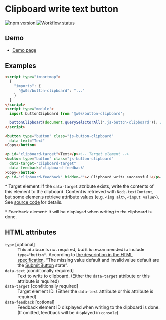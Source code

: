 # Clipboard write text button

[![npm version](https://badge.fury.io/js/%40w0s%2Fbutton-clipboard.svg)](https://www.npmjs.com/package/@w0s/button-clipboard)
[![Workflow status](https://github.com/SaekiTominaga/js-library-browser/actions/workflows/package-button-clipboard.yml/badge.svg)](https://github.com/SaekiTominaga/js-library-browser/actions/workflows/package-button-clipboard.yml)

## Demo

- [Demo page](https://saekitominaga.github.io/js-library-browser/packages/button-clipboard/demo/)

## Examples

```HTML
<script type="importmap">
  {
    "imports": {
      "@w0s/button-clipboard": "..."
    }
  }
</script>
<script type="module">
  import buttonClipboard from '@w0s/button-clipboard';

  buttonClipboard(document.querySelectorAll('.js-button-clipboard')); // `getElementById()` or `getElementsByClassName()` or `getElementsByTagName()` or `querySelector()` or `querySelectorAll()`
</script>

<button type="button" class="js-button-clipboard"
  data-text="Text"
>Copy</button>

<p id="clipboard-target">Text</p><!-- Target element -->
<button type="button" class="js-button-clipboard"
  data-target="clipboard-target"
  data-feedback="clipboard-feedback"
>Copy</button>
<p id="clipboard-feedback" hidden="">✔ Clipboard write successful!</p><!-- Feedback element -->
```

\* Target element: If the `data-target` attribute exists, write the contents of this element to the clipboard. Content is retrieved with `Node.textContent`, but some elements retrieve attribute values (e.g. `<img alt>`, `<input value>`). See [source code](https://github.com/SaekiTominaga/js-library-browser/blob/main/packages/button-clipboard/src/htmlContent.ts) for details.

\* Feedback element: It will be displayed when writing to the clipboard is done.

## HTML attributes

<dl>
<dt><code>type</code> [optional]</dt>
<dd>This attribute is not required, but it is recommended to include <code>type="button"</code>. According to <a href="https://html.spec.whatwg.org/multipage/form-elements.html#attr-button-type">the description in the HTML specification</a>, <q cite="https://html.spec.whatwg.org/multipage/form-elements.html#attr-button-type">The missing value default and invalid value default are the <a href="https://html.spec.whatwg.org/multipage/form-elements.html#attr-button-type-submit-state">Submit Button</a> state</q>.</dd>
<dt><code>data-text</code> [conditionally required]</dt>
<dd>Text to write to clipboard. (Either the <code>data-target</code> attribute or this attribute is required)</dd>
<dt><code>data-target</code> [conditionally required]</dt>
<dd>Target element ID. (Either the <code>data-text</code> attribute or this attribute is required)</dd>
<dt><code>data-feedback</code> [optional]</dt>
<dd>Feedback element ID displayed when writing to the clipboard is done. (If omitted, feedback will be displayed in <code>console</code>)</dd>
</dl>
